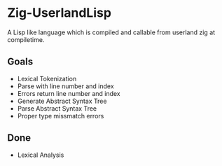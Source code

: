 # Zig-UserlandLisp
A Lisp like language which is compiled and callable from userland zig at compiletime.

## Goals
- Lexical Tokenization
- Parse with line number and index
- Errors return line number and index
- Generate Abstract Syntax Tree 
- Parse Abstract Syntax Tree
- Proper type missmatch errors

## Done
- Lexical Analysis
